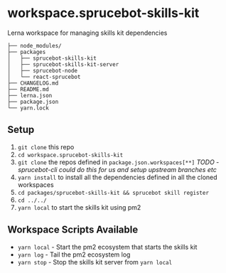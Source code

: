 # workspace.sprucebot-skills-kit
Lerna workspace for managing skills kit dependencies

```
├── node_modules/
├── packages
│   ├── sprucebot-skills-kit
│   ├── sprucebot-skills-kit-server
│   ├── sprucebot-node
│   └── react-sprucebot
├── CHANGELOG.md
├── README.md
├── lerna.json
├── package.json
└── yarn.lock
```

## Setup
1. `git clone` this repo
1. `cd workspace.sprucebot-skills-kit`
1. `git clone` the repos defined in `package.json.workspaces[**]` *TODO - sprucebot-cli could do this for us and setup upstream branches etc*
1. `yarn install` to install all the dependencies defined in all the cloned workspaces
1. `cd packages/sprucebot-skills-kit && sprucebot skill register`
1. `cd ../../`
1. `yarn local` to start the skills kit using pm2

## Workspace Scripts Available
* `yarn local` - Start the pm2 ecosystem that starts the skills kit
* `yarn log` - Tail the pm2 ecosystem log
* `yarn stop` - Stop the skills kit server from `yarn local`